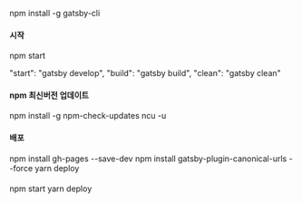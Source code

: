 npm install -g gatsby-cli

#### 시작

npm start

"start": "gatsby develop",
"build": "gatsby build",
"clean": "gatsby clean"

#### npm 최신버전 업데이트

npm install -g npm-check-updates
ncu -u

#### 배포

npm install gh-pages --save-dev
npm install gatsby-plugin-canonical-urls --force
yarn deploy

####

npm start
yarn deploy

